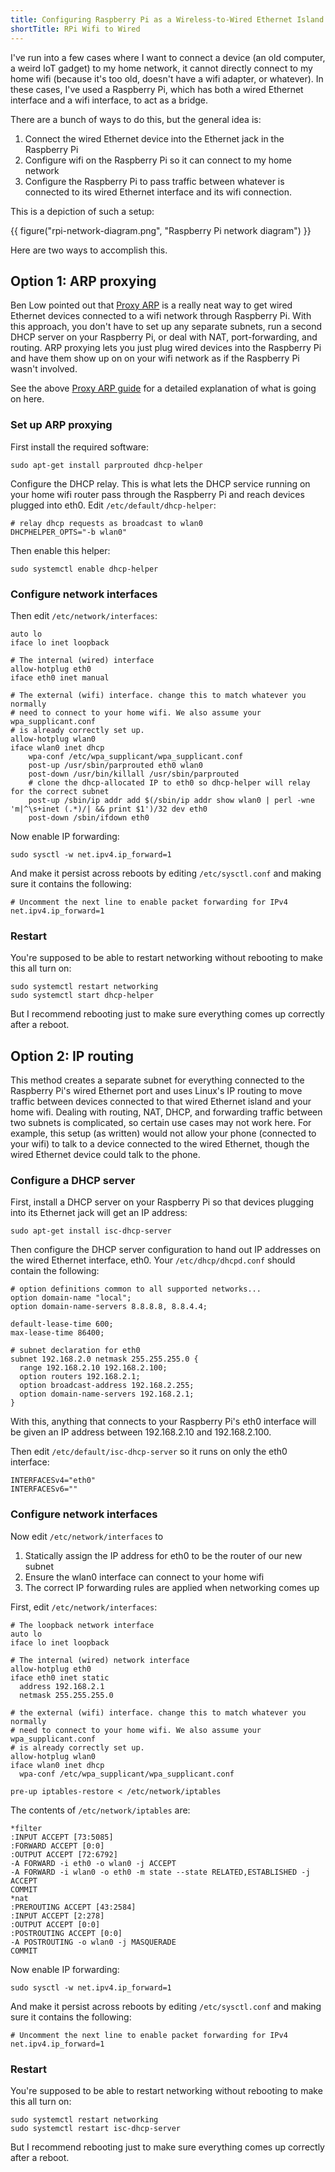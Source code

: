 ```yaml
---
title: Configuring Raspberry Pi as a Wireless-to-Wired Ethernet Island
shortTitle: RPi Wifi to Wired
---
```


I've run into a few cases where I want to connect a device (an old computer, a
weird IoT gadget) to my home network, it cannot directly connect to my home wifi
(because it's too old, doesn't have a wifi adapter, or whatever). In these
cases, I've used a Raspberry Pi, which has both a wired Ethernet interface and a
wifi interface, to act as a bridge.

There are a bunch of ways to do this, but the general idea is:

1. Connect the wired Ethernet device into the Ethernet jack in the Raspberry Pi
2. Configure wifi on the Raspberry Pi so it can connect to my home network
3. Configure the Raspberry Pi to pass traffic between whatever is connected to
   its wired Ethernet interface and its wifi connection.

This is a depiction of such a setup:

{{ figure("rpi-network-diagram.png", "Raspberry Pi network diagram") }}

Here are two ways to accomplish this.

## Option 1: ARP proxying

Ben Low pointed out that [Proxy ARP][proxy arp guide] is a really neat way to get
wired Ethernet devices connected to a wifi network through Raspberry Pi.  With this
approach, you don't have to set up any separate subnets, run a second DHCP server
on your Raspberry Pi, or deal with NAT, port-forwarding, and routing. ARP proxying
lets you just plug wired devices into the Raspberry Pi and have them show up on
on your wifi network as if the Raspberry Pi wasn't involved.

See the above [Proxy ARP guide][proxy arp guide] for a detailed explanation of
what is going on here. 

### Set up ARP proxying

First install the required software:

    sudo apt-get install parprouted dhcp-helper

Configure the DHCP relay. This is what lets the DHCP service running on your home
wifi router pass through the Raspberry Pi and reach devices plugged into eth0.
Edit `/etc/default/dhcp-helper`:

    # relay dhcp requests as broadcast to wlan0
    DHCPHELPER_OPTS="-b wlan0"

Then enable this helper:

    sudo systemctl enable dhcp-helper

### Configure network interfaces

Then edit `/etc/network/interfaces`:

```
auto lo
iface lo inet loopback

# The internal (wired) interface
allow-hotplug eth0
iface eth0 inet manual

# The external (wifi) interface. change this to match whatever you normally
# need to connect to your home wifi. We also assume your wpa_supplicant.conf
# is already correctly set up.
allow-hotplug wlan0
iface wlan0 inet dhcp
    wpa-conf /etc/wpa_supplicant/wpa_supplicant.conf
    post-up /usr/sbin/parprouted eth0 wlan0
    post-down /usr/bin/killall /usr/sbin/parprouted
    # clone the dhcp-allocated IP to eth0 so dhcp-helper will relay for the correct subnet
    post-up /sbin/ip addr add $(/sbin/ip addr show wlan0 | perl -wne 'm|^\s+inet (.*)/| && print $1')/32 dev eth0
    post-down /sbin/ifdown eth0
```

Now enable IP forwarding:

    sudo sysctl -w net.ipv4.ip_forward=1

And make it persist across reboots by editing `/etc/sysctl.conf` and making sure
it contains the following:

    # Uncomment the next line to enable packet forwarding for IPv4
    net.ipv4.ip_forward=1

### Restart

You're supposed to be able to restart networking without rebooting to make this
all turn on:

    sudo systemctl restart networking
    sudo systemctl start dhcp-helper

But I recommend rebooting just to make sure everything comes up correctly after
a reboot.

## Option 2: IP routing

This method creates a separate subnet for everything connected to the Raspberry
Pi's wired Ethernet port and uses Linux's IP routing to move traffic between
devices connected to that wired Ethernet island and your home wifi. Dealing with
routing, NAT, DHCP, and forwarding traffic between two subnets is complicated, so
certain use cases may not work here. For example, this setup (as written) would not
allow your phone (connected to your wifi) to talk to a device connected to the
wired Ethernet, though the wired Ethernet device could talk to the phone.

### Configure a DHCP server

First, install a DHCP server on your Raspberry Pi so that devices plugging into
its Ethernet jack will get an IP address:

    sudo apt-get install isc-dhcp-server

Then configure the DHCP server configuration to hand out IP addresses on the wired
Ethernet interface, eth0. Your `/etc/dhcp/dhcpd.conf` should contain the following:

```
# option definitions common to all supported networks...
option domain-name "local";
option domain-name-servers 8.8.8.8, 8.8.4.4;

default-lease-time 600;
max-lease-time 86400;

# subnet declaration for eth0
subnet 192.168.2.0 netmask 255.255.255.0 {
  range 192.168.2.10 192.168.2.100;
  option routers 192.168.2.1;
  option broadcast-address 192.168.2.255;
  option domain-name-servers 192.168.2.1;
}
```

With this, anything that connects to your Raspberry Pi's eth0 interface will be
given an IP address between 192.168.2.10 and 192.168.2.100.

Then edit `/etc/default/isc-dhcp-server` so it runs on only the eth0 interface:

    INTERFACESv4="eth0"
    INTERFACESv6=""

### Configure network interfaces

Now edit `/etc/network/interfaces` to

1. Statically assign the IP address for eth0 to be the router of our new subnet
2. Ensure the wlan0 interface can connect to your home wifi
3. The correct IP forwarding rules are applied when networking comes up

First, edit `/etc/network/interfaces`:

    # The loopback network interface
    auto lo
    iface lo inet loopback
    
    # The internal (wired) network interface
    allow-hotplug eth0
    iface eth0 inet static
      address 192.168.2.1
      netmask 255.255.255.0
    
    # the external (wifi) interface. change this to match whatever you normally
    # need to connect to your home wifi. We also assume your wpa_supplicant.conf
    # is already correctly set up.
    allow-hotplug wlan0
    iface wlan0 inet dhcp
      wpa-conf /etc/wpa_supplicant/wpa_supplicant.conf

    pre-up iptables-restore < /etc/network/iptables

The contents of `/etc/network/iptables` are:

    *filter
    :INPUT ACCEPT [73:5085]
    :FORWARD ACCEPT [0:0]
    :OUTPUT ACCEPT [72:6792]
    -A FORWARD -i eth0 -o wlan0 -j ACCEPT
    -A FORWARD -i wlan0 -o eth0 -m state --state RELATED,ESTABLISHED -j ACCEPT
    COMMIT
    *nat
    :PREROUTING ACCEPT [43:2584]
    :INPUT ACCEPT [2:278]
    :OUTPUT ACCEPT [0:0]
    :POSTROUTING ACCEPT [0:0]
    -A POSTROUTING -o wlan0 -j MASQUERADE
    COMMIT

Now enable IP forwarding:

    sudo sysctl -w net.ipv4.ip_forward=1

And make it persist across reboots by editing `/etc/sysctl.conf` and making sure
it contains the following:

    # Uncomment the next line to enable packet forwarding for IPv4
    net.ipv4.ip_forward=1

### Restart

You're supposed to be able to restart networking without rebooting to make this
all turn on:

    sudo systemctl restart networking
    sudo systemctl restart isc-dhcp-server

But I recommend rebooting just to make sure everything comes up correctly after
a reboot.

<!-- References -->
[proxy arp guide]: https://wiki.debian.org/BridgeNetworkConnectionsProxyArp
